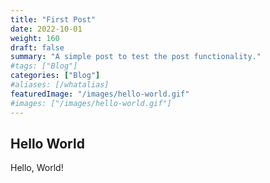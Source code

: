 ```yaml
---
title: "First Post"
date: 2022-10-01
weight: 160
draft: false
summary: "A simple post to test the post functionality."
#tags: ["Blog"]
categories: ["Blog"]
#aliases: [/whatalias]
featuredImage: "/images/hello-world.gif"
#images: ["/images/hello-world.gif"]
---
```


## Hello World

Hello, World!
